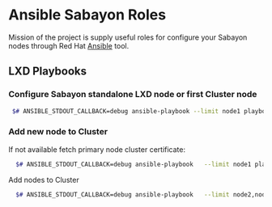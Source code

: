 # Ansible Sabayon Roles

Mission of the project is supply useful roles for configure your Sabayon nodes
through Red Hat [Ansible](https://www.ansible.com) tool.

## LXD Playbooks

### Configure Sabayon standalone LXD node or first Cluster node

```bash
 $# ANSIBLE_STDOUT_CALLBACK=debug ansible-playbook --limit node1 playbooks/lxd-configure.yml
```

### Add new node to Cluster

If not available fetch primary node cluster certificate:

```bash
  $# ANSIBLE_STDOUT_CALLBACK=debug ansible-playbook   --limit node1 playbooks/lxd-configure.yml --skip-tags systemd_stuff,lxd_boostrap_node
```

Add nodes to Cluster

```bash
  $# ANSIBLE_STDOUT_CALLBACK=debug ansible-playbook   --limit node2,node3,node4 playbooks/lxd-add-cluster-node.yml
```

